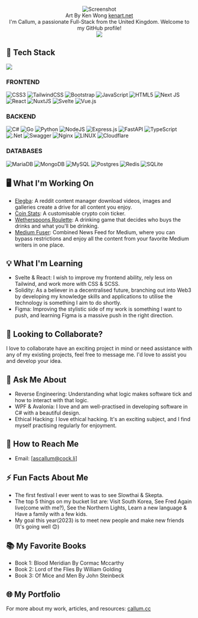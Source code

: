 <p align="center">
  <img src="http://kenart.net/works/disclosure.jpg" alt="Screenshot" />
  <br/>
  Art By Ken Wong <a href="http://kenart.net/">kenart.net</a><br/>
  I'm Callum, a passionate Full-Stack from the United Kingdom. Welcome to my GitHub profile!
  <br/>
<a href="https://visitcount.itsvg.in">
  <img src="https://visitcount.itsvg.in/api?id=CallumAS&label=Profile%20Views&color=6&icon=3&pretty=true" />
</a>
</p>



## 🧰 Tech Stack

![](https://github-readme-stats.vercel.app/api/top-langs/?username=callumAS&theme=dark&hide_border=true&include_all_commits=true&count_private=true&layout=compact)


### FRONTEND
![CSS3](https://img.shields.io/badge/css3-%231572B6.svg?style=for-the-badge&logo=css3&logoColor=white) 
![TailwindCSS](https://img.shields.io/badge/tailwindcss-%2338B2AC.svg?style=for-the-badge&logo=tailwind-css&logoColor=white) 
![Bootstrap](https://img.shields.io/badge/bootstrap-%23563D7C.svg?style=for-the-badge&logo=bootstrap&logoColor=white) 
![JavaScript](https://img.shields.io/badge/javascript-%23323330.svg?style=for-the-badge&logo=javascript&logoColor=%23F7DF1E) 
![HTML5](https://img.shields.io/badge/html5-%23E34F26.svg?style=for-the-badge&logo=html5&logoColor=white) 
![Next 
JS](https://img.shields.io/badge/Next-black?style=for-the-badge&logo=next.js&logoColor=white) 
![React](https://img.shields.io/badge/react-%2320232a.svg?style=for-the-badge&logo=react&logoColor=%2361DAFB) 
![NuxtJS](https://img.shields.io/badge/Nuxt-black?style=for-the-badge&logo=nuxt.js&logoColor=white) 
![Svelte](https://img.shields.io/badge/svelte-%23f1413d.svg?style=for-the-badge&logo=svelte&logoColor=white) 
![Vue.js](https://img.shields.io/badge/vuejs-%2335495e.svg?style=for-the-badge&logo=vuedotjs&logoColor=%234FC08D) 

### BACKEND

![C#](https://img.shields.io/badge/c%23-%23239120.svg?style=for-the-badge&logo=c-sharp&logoColor=white)
![Go](https://img.shields.io/badge/go-%2300ADD8.svg?style=for-the-badge&logo=go&logoColor=white) 
![Python](https://img.shields.io/badge/python-3670A0?style=for-the-badge&logo=python&logoColor=ffdd54) 
![NodeJS](https://img.shields.io/badge/node.js-6DA55F?style=for-the-badge&logo=node.js&logoColor=white) 
![Express.js](https://img.shields.io/badge/express.js-%23404d59.svg?style=for-the-badge&logo=express&logoColor=%2361DAFB) 
![FastAPI](https://img.shields.io/badge/FastAPI-005571?style=for-the-badge&logo=fastapi) 
![TypeScript](https://img.shields.io/badge/typescript-%23007ACC.svg?style=for-the-badge&logo=typescript&logoColor=white) 
![.Net](https://img.shields.io/badge/.NET-5C2D91?style=for-the-badge&logo=.net&logoColor=white) 
![Swagger](https://img.shields.io/badge/-Swagger-%23Clojure?style=for-the-badge&logo=swagger&logoColor=white) 
![Nginx](https://img.shields.io/badge/nginx-%23009639.svg?style=for-the-badge&logo=nginx&logoColor=white) 
![LINUX](https://img.shields.io/badge/Linux-FCC624?style=for-the-badge&logo=linux&logoColor=black) 
![Cloudflare](https://img.shields.io/badge/Cloudflare-F38020?style=for-the-badge&logo=Cloudflare&logoColor=white) 

### DATABASES
![MariaDB](https://img.shields.io/badge/MariaDB-003545?style=for-the-badge&logo=mariadb&logoColor=white) 
![MongoDB](https://img.shields.io/badge/MongoDB-%234ea94b.svg?style=for-the-badge&logo=mongodb&logoColor=white) 
![MySQL](https://img.shields.io/badge/mysql-%2300f.svg?style=for-the-badge&logo=mysql&logoColor=white) 
![Postgres](https://img.shields.io/badge/postgres-%23316192.svg?style=for-the-badge&logo=postgresql&logoColor=white) 
![Redis](https://img.shields.io/badge/redis-%23DD0031.svg?style=for-the-badge&logo=redis&logoColor=white) 
![SQLite](https://img.shields.io/badge/sqlite-%2307405e.svg?style=for-the-badge&logo=sqlite&logoColor=white) 


## 🖥️ What I'm Working On

- [Elegba](https://elegba.net/): A reddit content manager download videos, images and galleries create a drive for all content you enjoy.
- [Coin Stats](https://coinstats.dev/): A customisable crypto coin ticker.
- [Wetherspoons Roulette](https://wetherspoons.club/): A drinking game that decides who buys the drinks and what you'll be drinking.
- [Medium Fuser](https://mediumfuser.site/): Combined News Feed for Medium, where you can bypass restrictions and enjoy all the content from your favorite Medium writers in one place.

## 💡 What I'm Learning

- Svelte & React: I wish to improve my frontend ability, rely less on Tailwind, and work more with CSS & SCSS.
- Solidity: As a believer in a decentralised future, branching out into Web3 by developing my knowledge skills and applications to utilise the technology is something I aim to do shortly.
- Figma: Improving the stylistic side of my work is something I want to push, and learning Figma is a massive push in the right direction.

## 🙏 Looking to Collaborate?

I love to collaborate have an exciting project in mind or need assistance with any of my existing projects, feel free to message me. I'd love to assist you and develop your idea.

## 🤔 Ask Me About

- Reverse Engineering: Understanding what logic makes software tick and how to interact with that logic.
- WPF & Avalonia: I love and am well-practised in developing software in C# with a beautiful design.
- Ethical Hacking: I love ethical hacking. It's an exciting subject, and I find myself practising regularly for enjoyment.

## 📧 How to Reach Me

- Email: [ascallum@cock.li]

## ⚡ Fun Facts About Me

- The first festival I ever went to was to see Slowthai & Skepta.
- The top 5 things on my bucket list are: Visit South Korea, See Fred Again live(come with me?), See the Northern Lights, Learn a new language &       Have a family with a few kids.
- My goal this year(2023) is to meet new people and make new friends (It's going well 😊)

## 📚 My Favorite Books

- Book 1: Blood Meridian By Cormac Mccarthy
- Book 2: Lord of the Flies By William Golding
- Book 3: Of Mice and Men By John Steinbeck

## 🌐 My Portfolio

For more about my work, articles, and resources: [callum.cc](https://callum.cc/)
